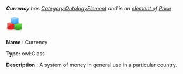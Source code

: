 ___Currency__ 
 has
 [Category:OntologyElement](../../Category/OntologyElement "Category:OntologyElement") 
 and is an
 [element of](../../Property/ElementOf "Property:ElementOf") 
[Price](../../Submissions/Price "Submissions:Price")_




  





[![Class](../images/thumb/2/27/Class.gif/45px-Class.gif)](../../Image/Class.gif "Class")


__Name__ 
 : Currency
 



__Type:__ 
 owl:Class
 



__Description__ 
 : A system of money in general use in a particular country.